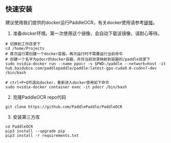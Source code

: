 ## 快速安装

建议使用我们提供的docker运行PaddleOCR，有关docker使用请参考[链接](https://docs.docker.com/get-started/)。
1. 准备docker环境。第一次使用这个镜像，会自动下载该镜像，请耐心等待。
```
# 切换到工作目录下
cd /home/Projects
# 首次运行需创建一个docker容器，再次运行时不需要运行当前命令
# 创建一个名字为pdocr的docker容器，并将当前目录映射到容器的/paddle目录下
sudo nvidia-docker run --name ppocr -v $PWD:/paddle --network=host -it  hub.baidubce.com/paddlepaddle/paddle:latest-gpu-cuda9.0-cudnn7-dev  /bin/bash

# ctrl+P+Q可退出docker，重新进入docker使用如下命令
sudo nvidia-docker container exec -it pdocr /bin/bash

```

2. 克隆PaddleOCR repo代码
```
git clone https://github.com/PaddlePaddle/PaddleOCR
```

3. 安装第三方库
```
cd PaddleOCR
pip3 install --upgrade pip
pip3 install -r requirements.txt
```
